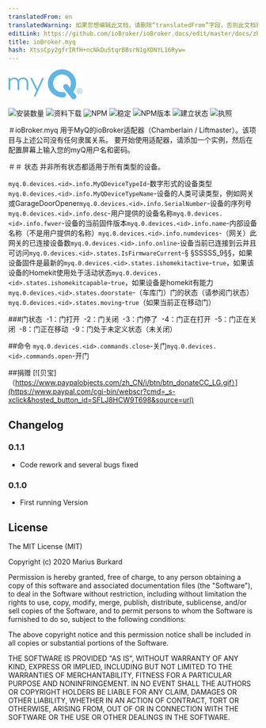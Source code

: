 ```yaml
---
translatedFrom: en
translatedWarning: 如果您想编辑此文档，请删除“translatedFrom”字段，否则此文档将再次自动翻译
editLink: https://github.com/ioBroker/ioBroker.docs/edit/master/docs/zh-cn/adapterref/iobroker.myq/README.md
title: ioBroker.myq
hash: XtssCpy2gfrIRfH+ncNkDuStqrBBsrN1gXDNYL16Ryw=
---
```

![商标](../../../en/adapterref/iobroker.myq/admin/myq.png)

![安装数量](http://iobroker.live/badges/myq-installed.svg)
![资料下载](https://img.shields.io/npm/dm/iobroker.myq.svg)
![NPM](https://nodei.co/npm/iobroker.myq.png?downloads=true)
![稳定](http://iobroker.live/badges/myq-stable.svg)
![NPM版本](https://img.shields.io/npm/v/iobroker.myq.svg)
![建立状态](https://travis-ci.org/StrathCole/ioBroker.myq.svg?branch=master)
![执照](https://img.shields.io/badge/license-MIT-blue.svg?style=flat)

＃ioBroker.myq
用于MyQ的ioBroker适配器（Chamberlain / Liftmaster）。该项目与上述公司没有任何隶属关系。
要开始使用适配器，请添加一个实例，然后在配置屏幕上输入您的myQ用户名和密码。

＃＃ 状态
并非所有状态都适用于所有类型的设备。

`myq.0.devices.<id>.info.MyQDeviceTypeId`-数字形式的设备类型`myq.0.devices.<id>.info.MyQDeviceTypeName`-设备的人类可读类型，例如网关或GarageDoorOpener`myq.0.devices.<id>.info.SerialNumber`-设备的序列号`myq.0.devices.<id>.info.desc`-用户提供的设备名称`myq.0.devices.<id>.info.fwver`-设备的当前固件版本`myq.0.devices.<id>.info.name`-内部设备名称（不是用户提供的名称）`myq.0.devices.<id>.info.numdevices`-（网关）此网关的已连接设备数`myq.0.devices.<id>.info.online`-设备当前已连接到云并且可访问`myq.0.devices.<id>.states.IsFirmwareCurrent`-§ §SSSSS_9§§，如果设备固件是最新的`myq.0.devices.<id>.states.ishomekitactive`-`true`，如果该设备的Homekit使用处于活动状态`myq.0.devices.<id>.states.ishomekitcapable`-`true`，如果设备是homekit有能力`myq.0.devices.<id>.states.doorstate`-（车库门）门的状态（请参阅门状态）`myq.0.devices.<id>.states.moving`-`true`（如果当前正在移动门）

###门状态
 -1：门打开
 -2：门关闭
 -3：门停了
 -4：门正在打开
 -5：门正在关闭
 -8：门正在移动
 -9：门处于未定义状态（未关闭）

##命令
`myq.0.devices.<id>.commands.close`-关门`myq.0.devices.<id>.commands.open`-开门

##捐赠
[![贝宝]（https://www.paypalobjects.com/zh_CN/i/btn/btn_donateCC_LG.gif）](https://www.paypal.com/cgi-bin/webscr?cmd=_s-xclick&hosted_button_id=SFLJ8HCW9T698&source=url)

## Changelog

### 0.1.1

-  Code rework and several bugs fixed

### 0.1.0

-   First running Version

## License

The MIT License (MIT)

Copyright (c) 2020 Marius Burkard

Permission is hereby granted, free of charge, to any person obtaining a copy
of this software and associated documentation files (the "Software"), to deal
in the Software without restriction, including without limitation the rights
to use, copy, modify, merge, publish, distribute, sublicense, and/or sell
copies of the Software, and to permit persons to whom the Software is
furnished to do so, subject to the following conditions:

The above copyright notice and this permission notice shall be included in
all copies or substantial portions of the Software.

THE SOFTWARE IS PROVIDED "AS IS", WITHOUT WARRANTY OF ANY KIND, EXPRESS OR
IMPLIED, INCLUDING BUT NOT LIMITED TO THE WARRANTIES OF MERCHANTABILITY,
FITNESS FOR A PARTICULAR PURPOSE AND NONINFRINGEMENT. IN NO EVENT SHALL THE
AUTHORS OR COPYRIGHT HOLDERS BE LIABLE FOR ANY CLAIM, DAMAGES OR OTHER
LIABILITY, WHETHER IN AN ACTION OF CONTRACT, TORT OR OTHERWISE, ARISING FROM,
OUT OF OR IN CONNECTION WITH THE SOFTWARE OR THE USE OR OTHER DEALINGS IN
THE SOFTWARE.